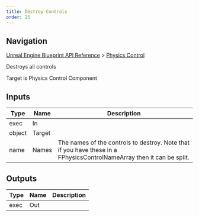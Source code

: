 ```yaml
---
title: Destroy Controls
order: 25
---
```

## Navigation

[Unreal Engine Blueprint API Reference](https://dev.epicgames.com/documentation/en-us/unreal-engine/BlueprintAPI) > [Physics Control](https://dev.epicgames.com/documentation/en-us/unreal-engine/BlueprintAPI/PhysicsControl)

Destroys all controls

Target is Physics Control Component

## Inputs

| Type | Name | Description |
| --- | --- | --- |
| exec | In |  |
| object | Target |  |
| name | Names | The names of the controls to destroy. Note that if you have these in a FPhysicsControlNameArray then it can be split. |

## Outputs

| Type | Name | Description |
| --- | --- | --- |
| exec | Out |  |
